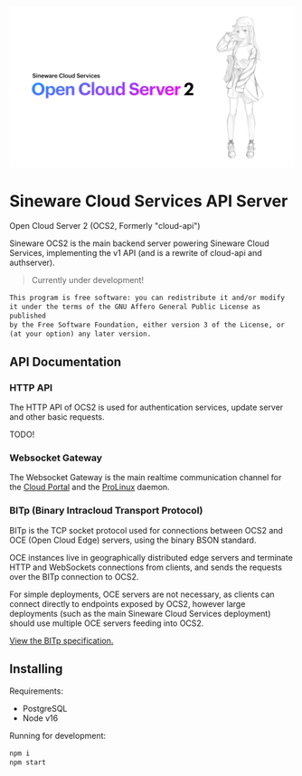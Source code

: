 ![Sineware Open Cloud Server 2](public/ocs2-banner.png)
# Sineware Cloud Services API Server
Open Cloud Server 2 (OCS2, Formerly "cloud-api")


Sineware OCS2 is the main backend server powering Sineware Cloud Services, implementing the v1 API (and is a rewrite of cloud-api and authserver).

> Currently under development!

```text
This program is free software: you can redistribute it and/or modify
it under the terms of the GNU Affero General Public License as published
by the Free Software Foundation, either version 3 of the License, or
(at your option) any later version.
```

## API Documentation

### HTTP API
The HTTP API of OCS2 is used for authentication services, update server and other basic requests.

TODO!

### Websocket Gateway
The Websocket Gateway is the main realtime communication channel for the [Cloud Portal](https://github.com/Sineware/cloud-portal) and the [ProLinux]() daemon.

### BITp (Binary Intracloud Transport Protocol)
BITp is the TCP socket protocol used for connections between OCS2 and OCE (Open Cloud Edge) servers, using the binary BSON standard.

OCE instances live in geographically distributed edge servers and terminate HTTP and WebSockets connections from clients, and 
sends the requests over the BITp connection to OCS2.

For simple deployments, OCE servers are not necessary, as clients can connect directly to endpoints exposed by OCS2, however 
large deployments (such as the main Sineware Cloud Services deployment) should use multiple OCE servers feeding into OCS2.

[View the BITp specification.](#)

## Installing
Requirements:
* PostgreSQL
* Node v16

Running for development:
```shell
npm i
npm start
```